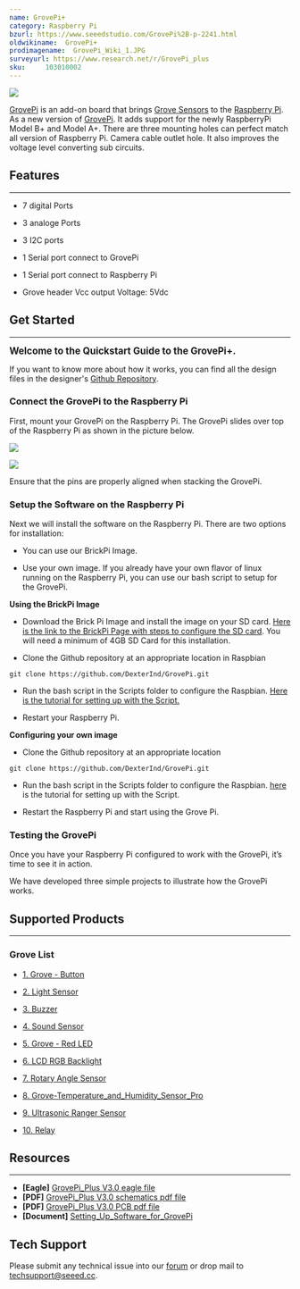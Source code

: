 ```yaml
---
name: GrovePi+
category: Raspberry Pi
bzurl: https://www.seeedstudio.com/GrovePi%2B-p-2241.html
oldwikiname:  GrovePi+
prodimagename:  GrovePi_Wiki_1.JPG
surveyurl: https://www.research.net/r/GrovePi_plus
sku:     103010002
---
```

![](https://github.com/SeeedDocument/GrovePi_Plus/raw/master/img/110060049%2010_02.jpg)

[GrovePi](http://www.dexterindustries.com/GrovePi/) is an add-on board that brings [Grove Sensors](/Grove_System "Grove System") to the [Raspberry Pi](http://www.seeedstudio.com/depot/s/Raspberry%2520Pi.html?search_in_description=0). As a new version of [GrovePi](http://www.seeedstudio.com/depot/GrovePi-p-1672.html).
It adds support for the newly RaspberryPi Model B+ and Model A+.
There are three mounting holes can perfect match all version of Raspberry Pi. Camera cable outlet hole.
It also improves the voltage level converting sub circuits.

##   Features
---
*   7 digital Ports

*   3 analoge Ports

*   3 I2C ports

*   1 Serial port connect to GrovePi

*   1 Serial port connect to Raspberry Pi

*   Grove header Vcc output Voltage: 5Vdc

##   Get Started
---
**<big>Welcome to the Quickstart Guide to the GrovePi+.</big>**

If you want to know more about how it works, you can find all the design files in the designer's [Github Repository](https://github.com/DexterInd/GrovePi).

###   Connect the GrovePi to the Raspberry Pi

First, mount your GrovePi on the Raspberry Pi.  The GrovePi slides over top of the Raspberry Pi as shown in the picture below.

![](https://github.com/SeeedDocument/GrovePi_Plus/raw/master/img/GrovePiPlus_wiki_3.jpg)

![](https://github.com/SeeedDocument/GrovePi_Plus/raw/master/img/GrovePi_Wiki_1.JPG)


Ensure that the pins are properly aligned when stacking the GrovePi.


###   Setup the Software on the Raspberry Pi

Next we will install the software on the Raspberry Pi. There are two options for installation:

*   You can use our BrickPi Image.

*   Use your own image.  If you already have your own flavor of linux running on the Raspberry Pi, you can use our bash script to setup for the GrovePi.

**Using the BrickPi Image**

*   Download the Brick Pi Image and install the image on your SD card. [Here is the link to the BrickPi Page with steps to configure the SD card](http://www.dexterindustries.com/BrickPi/getting-started/pi-prep/).  You will need a minimum of 4GB SD Card for this installation.

*   Clone the Github repository at an appropriate location in Raspbian

```
git clone https://github.com/DexterInd/GrovePi.git
```

*   Run the bash script in the Scripts folder to configure the Raspbian. [Here is the tutorial for setting up with the Script.](http://www.dexterindustries.com/GrovePi/get-started-with-the-grovepi/setting-software/)

*   Restart your Raspberry Pi.

**Configuring your own image**

*   Clone the Github repository at an appropriate location

```
git clone https://github.com/DexterInd/GrovePi.git
```

*   Run the bash script in the Scripts folder to configure the Raspbian. [here](http://www.dexterindustries.com/GrovePi/get-started-with-the-grovepi/setting-software/) is the tutorial for setting up with the Script.

*   Restart the Raspberry Pi and start using the Grove Pi.

###   Testing the GrovePi

Once you have your Raspberry Pi configured to work with the GrovePi, it’s time to see it in action.

We have developed three simple projects to illustrate how the GrovePi works.

##   Supported Products
---
###   Grove List

*   [1. Grove - Button ](/Grove-Button#With_Raspberry_Pi)

*   [2. Light Sensor](/Grove-Light_Sensor#With_Raspberry_Pi)

*   [3. Buzzer](/Grove-Buzzer#With_Raspberry_Pi)

*   [4. Sound Sensor ](/Grove-Sound_Sensor#With_Raspberry_Pi)

*   [5. Grove - Red LED ](/Grove-Red_LED#With_Raspberry_Pi)

*   [6. LCD RGB Backlight ](/Grove-LCD_RGB_Backlight#With_Raspberry_Pi)

*   [7. Rotary Angle Sensor ](/Grove-Rotary_Angle_Sensor#With_Raspberry_Pi)

*   [8. Grove-Temperature_and_Humidity_Sensor_Pro](/Grove-Temperature_and_Humidity_Sensor_Pro/#With_Raspberry_Pi)

*   [9. Ultrasonic Ranger Sensor](/Grove-Ultrasonic_Ranger#With_Raspberry_Pi)

*   [10. Relay](/Grove-Relay#With_Raspberry_Pi)


##   Resources
---
-   **[Eagle]** [GrovePi_Plus V3.0 eagle file](https://github.com/SeeedDocument/GrovePi_Plus/raw/master/res/GrovePi%2BEagle%20FIle.zip)
-   **[PDF]** [GrovePi_Plus V3.0 schematics pdf file](https://github.com/SeeedDocument/GrovePi_Plus/raw/master/res/GrovePi%2B%20v3.0%20Sch.pdf)
-   **[PDF]** [GrovePi_Plus V3.0 PCB pdf file](https://github.com/SeeedDocument/GrovePi_Plus/raw/master/res/GrovePi%2B%20v3.0%20PCB.pdf)
-   **[Document]** [Setting_Up_Software_for_GrovePi](https://github.com/SeeedDocument/GrovePi_Plus/raw/master/res/Setting_Up_Software_for_GrovePi.pdf)

## Tech Support
Please submit any technical issue into our [forum](http://forum.seeedstudio.com/) or drop mail to techsupport@seeed.cc. 